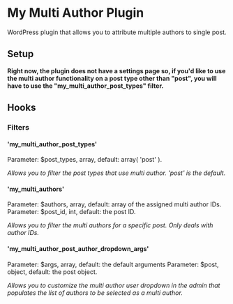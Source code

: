 # My Multi Author Plugin

WordPress plugin that allows you to attribute multiple authors to single post.

## Setup

**Right now, the plugin does not have a settings page so, if you'd like to use the multi author functionality on a post type other than "post", you will have to use the "my_multi_author_post_types" filter.**

## Hooks

### Filters

#### 'my_multi_author_post_types'
Parameter: $post_types, array, default: array( 'post' ).

*Allows you to filter the post types that use multi author. 'post' is the default.*

#### 'my_multi_authors'
Parameter: $authors, array, default: array of the assigned multi author IDs.
Parameter: $post_id, int, default: the post ID.

*Allows you to filter the multi authors for a specific post. Only deals with author IDs.*

#### 'my_multi_author_post_author_dropdown_args'
Parameter: $args, array, default: the default arguments
Parameter: $post, object, default: the post object.

*Allows you to customize the multi author user dropdown in the admin that populates the list of authors to be selected as a multi author.*